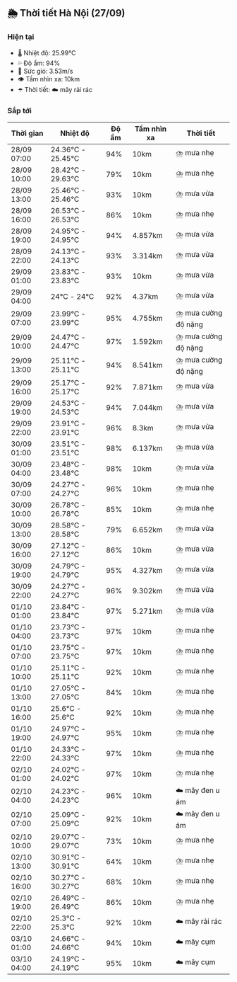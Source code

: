 ## 🌦️ Thời tiết Hà Nội (27/09)

### Hiện tại

- 🌡️ Nhiệt độ: 25.99℃
- 💦 Độ ẩm: 94%
- 💨 Sức gió: 3.53m/s
- 👁️ Tầm nhìn xa: 10km
- ☂️ Thời tiết: ☁️ mây rải rác

### Sắp tới

| Thời gian | Nhiệt độ | Độ ẩm | Tầm nhìn xa | Thời tiết |
| --- | --- | --- | --- | --- |
| 28/09 07:00 | 24.36℃ - 25.45℃ | 94% | 10km | ⛈️ mưa nhẹ |
| 28/09 10:00 | 28.42℃ - 29.63℃ | 79% | 10km | ⛈️ mưa nhẹ |
| 28/09 13:00 | 25.46℃ - 25.46℃ | 93% | 10km | ⛈️ mưa vừa |
| 28/09 16:00 | 26.53℃ - 26.53℃ | 86% | 10km | ⛈️ mưa nhẹ |
| 28/09 19:00 | 24.95℃ - 24.95℃ | 94% | 4.857km | ⛈️ mưa vừa |
| 28/09 22:00 | 24.13℃ - 24.13℃ | 93% | 3.314km | ⛈️ mưa vừa |
| 29/09 01:00 | 23.83℃ - 23.83℃ | 93% | 10km | ⛈️ mưa vừa |
| 29/09 04:00 | 24℃ - 24℃ | 92% | 4.37km | ⛈️ mưa vừa |
| 29/09 07:00 | 23.99℃ - 23.99℃ | 95% | 4.755km | ⛈️ mưa cường độ nặng |
| 29/09 10:00 | 24.47℃ - 24.47℃ | 97% | 1.592km | ⛈️ mưa cường độ nặng |
| 29/09 13:00 | 25.11℃ - 25.11℃ | 94% | 8.541km | ⛈️ mưa cường độ nặng |
| 29/09 16:00 | 25.17℃ - 25.17℃ | 92% | 7.871km | ⛈️ mưa vừa |
| 29/09 19:00 | 24.53℃ - 24.53℃ | 94% | 7.044km | ⛈️ mưa vừa |
| 29/09 22:00 | 23.91℃ - 23.91℃ | 96% | 8.3km | ⛈️ mưa vừa |
| 30/09 01:00 | 23.51℃ - 23.51℃ | 98% | 6.137km | ⛈️ mưa vừa |
| 30/09 04:00 | 23.48℃ - 23.48℃ | 98% | 10km | ⛈️ mưa vừa |
| 30/09 07:00 | 24.27℃ - 24.27℃ | 96% | 10km | ⛈️ mưa nhẹ |
| 30/09 10:00 | 26.78℃ - 26.78℃ | 85% | 10km | ⛈️ mưa nhẹ |
| 30/09 13:00 | 28.58℃ - 28.58℃ | 79% | 6.652km | ⛈️ mưa vừa |
| 30/09 16:00 | 27.12℃ - 27.12℃ | 86% | 10km | ⛈️ mưa vừa |
| 30/09 19:00 | 24.79℃ - 24.79℃ | 95% | 4.327km | ⛈️ mưa vừa |
| 30/09 22:00 | 24.27℃ - 24.27℃ | 96% | 9.302km | ⛈️ mưa vừa |
| 01/10 01:00 | 23.84℃ - 23.84℃ | 97% | 5.271km | ⛈️ mưa vừa |
| 01/10 04:00 | 23.73℃ - 23.73℃ | 97% | 10km | ⛈️ mưa nhẹ |
| 01/10 07:00 | 23.75℃ - 23.75℃ | 97% | 10km | ⛈️ mưa nhẹ |
| 01/10 10:00 | 25.11℃ - 25.11℃ | 92% | 10km | ⛈️ mưa nhẹ |
| 01/10 13:00 | 27.05℃ - 27.05℃ | 84% | 10km | ⛈️ mưa nhẹ |
| 01/10 16:00 | 25.6℃ - 25.6℃ | 92% | 10km | ⛈️ mưa nhẹ |
| 01/10 19:00 | 24.97℃ - 24.97℃ | 95% | 10km | ⛈️ mưa nhẹ |
| 01/10 22:00 | 24.33℃ - 24.33℃ | 97% | 10km | ⛈️ mưa nhẹ |
| 02/10 01:00 | 24.02℃ - 24.02℃ | 97% | 10km | ⛈️ mưa nhẹ |
| 02/10 04:00 | 24.23℃ - 24.23℃ | 96% | 10km | ☁️ mây đen u ám |
| 02/10 07:00 | 25.09℃ - 25.09℃ | 92% | 10km | ☁️ mây đen u ám |
| 02/10 10:00 | 29.07℃ - 29.07℃ | 73% | 10km | ⛈️ mưa nhẹ |
| 02/10 13:00 | 30.91℃ - 30.91℃ | 64% | 10km | ⛈️ mưa nhẹ |
| 02/10 16:00 | 30.27℃ - 30.27℃ | 68% | 10km | ⛈️ mưa nhẹ |
| 02/10 19:00 | 26.49℃ - 26.49℃ | 86% | 10km | ⛈️ mưa nhẹ |
| 02/10 22:00 | 25.3℃ - 25.3℃ | 92% | 10km | ☁️ mây rải rác |
| 03/10 01:00 | 24.66℃ - 24.66℃ | 94% | 10km | ☁️ mây cụm |
| 03/10 04:00 | 24.19℃ - 24.19℃ | 95% | 10km | ☁️ mây cụm |
